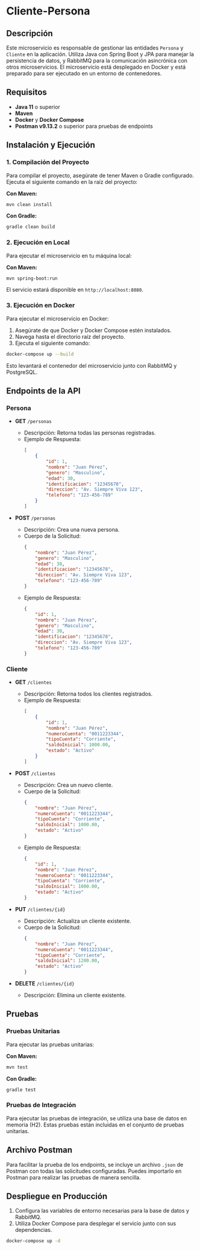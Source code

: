
# Cliente-Persona 

## Descripción

Este microservicio es responsable de gestionar las entidades `Persona` y `Cliente` en la aplicación. Utiliza Java con Spring Boot y JPA para manejar la persistencia de datos, y RabbitMQ para la comunicación asincrónica con otros microservicios. El microservicio está desplegado en Docker y está preparado para ser ejecutado en un entorno de contenedores.

## Requisitos

- **Java 11** o superior
- **Maven**
- **Docker** y **Docker Compose**
- **Postman v9.13.2** o superior para pruebas de endpoints

## Instalación y Ejecución

### 1. Compilación del Proyecto

Para compilar el proyecto, asegúrate de tener Maven o Gradle configurado. Ejecuta el siguiente comando en la raíz del proyecto:

**Con Maven:**
```bash
mvn clean install
```

**Con Gradle:**
```bash
gradle clean build
```

### 2. Ejecución en Local

Para ejecutar el microservicio en tu máquina local:

**Con Maven:**
```bash
mvn spring-boot:run
```

El servicio estará disponible en `http://localhost:8080`.

### 3. Ejecución en Docker

Para ejecutar el microservicio en Docker:

1. Asegúrate de que Docker y Docker Compose estén instalados.
2. Navega hasta el directorio raíz del proyecto.
3. Ejecuta el siguiente comando:

```bash
docker-compose up --build
```

Esto levantará el contenedor del microservicio junto con RabbitMQ y PostgreSQL.

## Endpoints de la API

### Persona

- **GET** `/personas`
  - Descripción: Retorna todas las personas registradas.
  - Ejemplo de Respuesta:
    ```json
    [
        {
            "id": 1,
            "nombre": "Juan Pérez",
            "genero": "Masculino",
            "edad": 30,
            "identificacion": "12345678",
            "direccion": "Av. Siempre Viva 123",
            "telefono": "123-456-789"
        }
    ]
    ```

- **POST** `/personas`
  - Descripción: Crea una nueva persona.
  - Cuerpo de la Solicitud:
    ```json
    {
        "nombre": "Juan Pérez",
        "genero": "Masculino",
        "edad": 30,
        "identificacion": "12345678",
        "direccion": "Av. Siempre Viva 123",
        "telefono": "123-456-789"
    }
    ```
  - Ejemplo de Respuesta:
    ```json
    {
        "id": 1,
        "nombre": "Juan Pérez",
        "genero": "Masculino",
        "edad": 30,
        "identificacion": "12345678",
        "direccion": "Av. Siempre Viva 123",
        "telefono": "123-456-789"
    }
    ```

### Cliente

- **GET** `/clientes`
  - Descripción: Retorna todos los clientes registrados.
  - Ejemplo de Respuesta:
    ```json
    [
        {
            "id": 1,
            "nombre": "Juan Pérez",
            "numeroCuenta": "0011223344",
            "tipoCuenta": "Corriente",
            "saldoInicial": 1000.00,
            "estado": "Activo"
        }
    ]
    ```

- **POST** `/clientes`
  - Descripción: Crea un nuevo cliente.
  - Cuerpo de la Solicitud:
    ```json
    {
        "nombre": "Juan Pérez",
        "numeroCuenta": "0011223344",
        "tipoCuenta": "Corriente",
        "saldoInicial": 1000.00,
        "estado": "Activo"
    }
    ```
  - Ejemplo de Respuesta:
    ```json
    {
        "id": 1,
        "nombre": "Juan Pérez",
        "numeroCuenta": "0011223344",
        "tipoCuenta": "Corriente",
        "saldoInicial": 1000.00,
        "estado": "Activo"
    }
    ```

- **PUT** `/clientes/{id}`
  - Descripción: Actualiza un cliente existente.
  - Cuerpo de la Solicitud:
    ```json
    {
        "nombre": "Juan Pérez",
        "numeroCuenta": "0011223344",
        "tipoCuenta": "Corriente",
        "saldoInicial": 1200.00,
        "estado": "Activo"
    }
    ```

- **DELETE** `/clientes/{id}`
  - Descripción: Elimina un cliente existente.

## Pruebas

### Pruebas Unitarias

Para ejecutar las pruebas unitarias:

**Con Maven:**
```bash
mvn test
```

**Con Gradle:**
```bash
gradle test
```

### Pruebas de Integración

Para ejecutar las pruebas de integración, se utiliza una base de datos en memoria (H2). Estas pruebas están incluidas en el conjunto de pruebas unitarias.

## Archivo Postman

Para facilitar la prueba de los endpoints, se incluye un archivo `.json` de Postman con todas las solicitudes configuradas. Puedes importarlo en Postman para realizar las pruebas de manera sencilla.

## Despliegue en Producción

1. Configura las variables de entorno necesarias para la base de datos y RabbitMQ.
2. Utiliza Docker Compose para desplegar el servicio junto con sus dependencias.

```bash
docker-compose up -d
```


